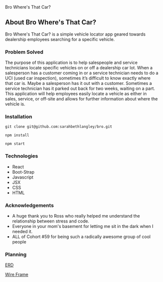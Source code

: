 Bro Where's That Car?

## About Bro Where's That Car?

Bro Where's That Car? is a simple vehicle locator app geared towards dealership employees searching for a specific vehicle.

### Problem Solved 

The purpose of this application is to help salespeople and service technicians locate specific vehicles on or off a dealership car lot.  When a salesperson has a customer coming in or a service technician needs to do a UCI (used car inspection), sometimes it’s difficult to know exactly where that car is.  Maybe a salesperson has it out with a customer.  Sometimes a service technician has it parked out back for two weeks, waiting on a part.  This application will help employees easily locate a vehicle as either in sales, service, or off-site and allows for further information about where the vehicle is.

### Installation

```git clone git@github.com:sarahbethlangley/bro.git```

```npm install```

```npm start```

### Technologies

- React
- Boot-Strap
- Javascript
- JSX
- CSS
- HTML

### Acknowledgements

- A huge thank you to Ross who really helped me understand the relationship between stress and code. 
- Everyone in your mom's basement for letting me sit in the dark when I needed it.
- ALL of Cohort #59 for being such a radically awesome group of cool people  

### Planning

[ERD](https://drawsql.app/teams/sarah-beths-team/diagrams/bro-where-s-that-car)

[Wire Frame](https://sketchboard.me/XDvmRm6HyJr)
